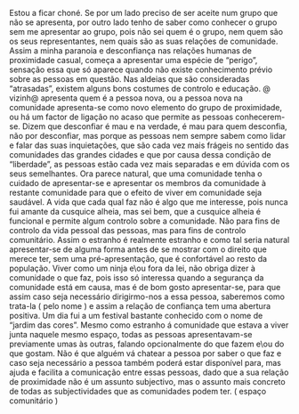 Estou a ficar choné. Se por um lado preciso de ser aceite num grupo que não se apresenta, por outro lado tenho de saber como conhecer o grupo sem me apresentar ao grupo, pois não sei quem é o grupo, nem quem são os seus representantes, nem quais são as suas relações de comunidade. Assim a minha paranoia e desconfiança nas relações humanas de proximidade casual, começa a apresentar uma espécie de “perigo”, sensação essa que só aparece quando não existe conhecimento prévio sobre as pessoas em questão. Nas aldeias que são consideradas “atrasadas”, existem alguns bons costumes de controlo e educação. @ vizinh@ apresenta quem é a pessoa nova, ou a pessoa nova na comunidade apresenta-se como novo elemento do grupo de proximidade, ou há um factor de ligação no acaso que permite as pessoas conhecerem-se. Dizem que desconfiar é mau e na verdade, é mau para quem desconfia, não por desconfiar, mas porque as pessoas nem sempre sabem como lidar e falar das suas inquietações, que são cada vez mais frágeis no sentido das comunidades das grandes cidades e que por causa dessa condição de “liberdade”, as pessoas estão cada vez mais separadas e em dúvida com os seus semelhantes. Ora parece natural, que uma comunidade tenha o cuidado de apresentar-se e apresentar os membros da comunidade à restante comunidade para que o efeito de viver em comunidade seja saudável. A vida que cada qual faz não é algo que me interesse, pois nunca fui amante da cusquice alheia, mas sei bem, que a cusquice alheia é funcional e permite algum controlo sobre a comunidade. Não para fins de controlo da vida pessoal das pessoas, mas para fins de controlo comunitário. Assim o estranho é realmente estranho e como tal seria natural apresentar-se de alguma forma antes de se mostrar com o direito que merece ter, sem uma pré-apresentação, que é confortável ao resto da população. Viver como um ninja e\ou fora da lei, não obriga dizer à comunidade o que faz, pois isso só interessa quando a segurança da comunidade está em causa, mas é de bom gosto apresentar-se, para que assim caso seja necessário dirigirmo-nos a essa pessoa, saberemos como trata-la ( pelo nome ) e assim a relação de confiança tem uma abertura positiva. Um dia fui a um festival bastante conhecido com o nome de “jardim das cores”. Mesmo como estranho á comunidade que estava a viver junta naquele mesmo espaço, todas as pessoas apresentavam-se previamente umas às outras, falando opcionalmente do que fazem e\ou do que gostam. Não é que alguém vá chatear a pessoa por saber o que faz e caso seja necessário a pessoa também poderá estar disponível para, mas ajuda e facilita a comunicação entre essas pessoas, dado que a sua relação de proximidade não é um assunto subjectivo, mas o assunto mais concreto de todas as subjectividades que as comunidades podem ter. ( espaço comunitário ) 